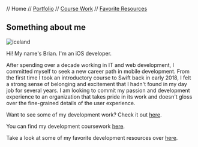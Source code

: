 // Home // [Portfolio](portfolio.md) // [Course Work](course-work.md) // [Favorite Resources](favorite-resources.md)

## Something about me

![iceland](https://github.com/brianeatsbeets/brianeatsbeets.github.io/assets/94752449/7f914ee2-6840-4d42-a948-3993a82eb8d7)

Hi! My name's Brian. I'm an iOS developer.

After spending over a decade working in IT and web development, I committed myself to seek a new career path in mobile development. From the first time I took an introductory course to Swift back in early 2018, I felt a strong sense of belonging and excitement that I hadn't found in my day job for several years. I am looking to commit my passion and development experience to an organization that takes pride in its work and doesn't gloss over the fine-grained details of the user experience.

Want to see some of my development work? Check it out [here](portfolio.md).

You can find my development coursework [here](course-work.md).

Take a look at some of my favorite development resources over [here](favorite-resources.md).
